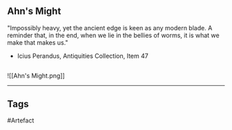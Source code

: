 ## Ahn's Might
"Impossibly heavy, yet the ancient edge is keen as any modern blade.
A reminder that, in the end, when we lie in the bellies of worms,
it is what we make that makes us."
- Icius Perandus, Antiquities Collection, Item 47
## 
![[Ahn's Might.png]]

---
## Tags
#Artefact